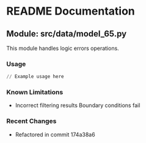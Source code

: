 # README Documentation

## Module: src/data/model_65.py

This module handles logic errors operations.

### Usage

```python
// Example usage here
```

### Known Limitations

- Incorrect filtering results Boundary conditions fail

### Recent Changes

- Refactored in commit 174a38a6
